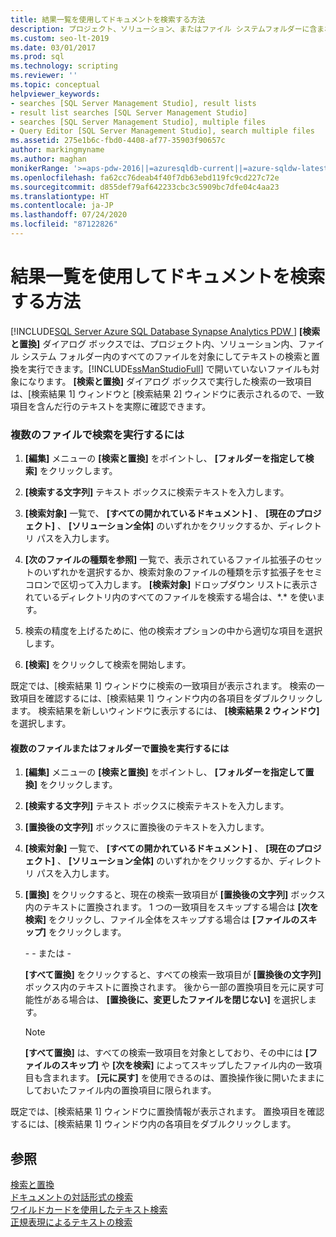 ```yaml
---
title: 結果一覧を使用してドキュメントを検索する方法
description: プロジェクト、ソリューション、またはファイル システムフォルダーに含まれるすべてのファイル内のテキストを検索および置換する方法について説明します。 [検索結果 1] ウィンドウに一致項目が表示されます。一致項目をダブルクリックすると、それが含まれている行を確認できます。
ms.custom: seo-lt-2019
ms.date: 03/01/2017
ms.prod: sql
ms.technology: scripting
ms.reviewer: ''
ms.topic: conceptual
helpviewer_keywords:
- searches [SQL Server Management Studio], result lists
- result list searches [SQL Server Management Studio]
- searches [SQL Server Management Studio], multiple files
- Query Editor [SQL Server Management Studio], search multiple files
ms.assetid: 275e1b6c-fbd0-4408-af77-35903f90657c
author: markingmyname
ms.author: maghan
monikerRange: '>=aps-pdw-2016||=azuresqldb-current||=azure-sqldw-latest||>=sql-server-2016||=sqlallproducts-allversions||>=sql-server-linux-2017||=azuresqldb-mi-current'
ms.openlocfilehash: fa62cc76deab4f40f7db63ebd119fc9cd227c72e
ms.sourcegitcommit: d855def79af642233cbc3c5909bc7dfe04c4aa23
ms.translationtype: HT
ms.contentlocale: ja-JP
ms.lasthandoff: 07/24/2020
ms.locfileid: "87122826"
---
```

# <a name="search-documents-using-results-lists"></a>結果一覧を使用してドキュメントを検索する方法
[!INCLUDE[SQL Server Azure SQL Database Synapse Analytics PDW ](../../includes/applies-to-version/sql-asdb-asdbmi-asa-pdw.md)]
  **[検索と置換]** ダイアログ ボックスでは、プロジェクト内、ソリューション内、ファイル システム フォルダー内のすべてのファイルを対象にしてテキストの検索と置換を実行できます。[!INCLUDE[ssManStudioFull](../../includes/ssmanstudiofull-md.md)] で開いていないファイルも対象になります。 **[検索と置換]** ダイアログ ボックスで実行した検索の一致項目は、[検索結果 1] ウィンドウと [検索結果 2] ウィンドウに表示されるので、一致項目を含んだ行のテキストを実際に確認できます。  
  
### <a name="to-search-in-multiple-files"></a>複数のファイルで検索を実行するには  
  
1.  **[編集]** メニューの **[検索と置換]** をポイントし、 **[フォルダーを指定して検索]** をクリックします。  
  
2.  **[検索する文字列]** テキスト ボックスに検索テキストを入力します。  
  
3.  **[検索対象]** 一覧で、 **[すべての開かれているドキュメント]** 、 **[現在のプロジェクト]** 、 **[ソリューション全体]** のいずれかをクリックするか、ディレクトリ パスを入力します。  
  
4.  **[次のファイルの種類を参照]** 一覧で、表示されているファイル拡張子のセットのいずれかを選択するか、検索対象のファイルの種類を示す拡張子をセミコロンで区切って入力します。 **[検索対象]** ドロップダウン リストに表示されているディレクトリ内のすべてのファイルを検索する場合は、\*.\* を使います。  
  
5.  検索の精度を上げるために、他の検索オプションの中から適切な項目を選択します。  
  
6.  **[検索]** をクリックして検索を開始します。  
  
 既定では、[検索結果 1] ウィンドウに検索の一致項目が表示されます。 検索の一致項目を確認するには、[検索結果 1] ウィンドウ内の各項目をダブルクリックします。 検索結果を新しいウィンドウに表示するには、 **[検索結果 2 ウィンドウ]** を選択します。  
  
#### <a name="to-replace-across-multiple-files-or-folders"></a>複数のファイルまたはフォルダーで置換を実行するには  
  
1.  **[編集]** メニューの **[検索と置換]** をポイントし、 **[フォルダーを指定して置換]** をクリックします。  
  
2.  **[検索する文字列]** テキスト ボックスに検索テキストを入力します。  
  
3.  **[置換後の文字列]** ボックスに置換後のテキストを入力します。  
  
4.  **[検索対象]** 一覧で、 **[すべての開かれているドキュメント]** 、 **[現在のプロジェクト]** 、 **[ソリューション全体]** のいずれかをクリックするか、ディレクトリ パスを入力します。  
  
5.  **[置換]** をクリックすると、現在の検索一致項目が **[置換後の文字列]** ボックス内のテキストに置換されます。 1 つの一致項目をスキップする場合は **[次を検索]** をクリックし、ファイル全体をスキップする場合は **[ファイルのスキップ]** をクリックします。  
  
     \- - または -  
  
     **[すべて置換]** をクリックすると、すべての検索一致項目が **[置換後の文字列]** ボックス内のテキストに置換されます。 後から一部の置換項目を元に戻す可能性がある場合は、 **[置換後に、変更したファイルを閉じない]** を選択します。  
  
    > [!NOTE]  
    >  **[すべて置換]** は、すべての検索一致項目を対象としており、その中には **[ファイルのスキップ]** や **[次を検索]** によってスキップしたファイル内の一致項目も含まれます。 **[元に戻す]** を使用できるのは、置換操作後に開いたままにしておいたファイル内の置換項目に限られます。  
  
 既定では、[検索結果 1] ウィンドウに置換情報が表示されます。 置換項目を確認するには、[検索結果 1] ウィンドウ内の各項目をダブルクリックします。  
  
## <a name="see-also"></a>参照  
 [検索と置換](../../relational-databases/scripting/search-and-replace.md)   
 [ドキュメントの対話形式の検索](../../relational-databases/scripting/search-documents-interactively.md)   
 [ワイルドカードを使用したテキスト検索](../../relational-databases/scripting/search-text-with-wildcards.md)   
 [正規表現によるテキストの検索](../../relational-databases/scripting/search-text-with-regular-expressions.md)  
  
  
